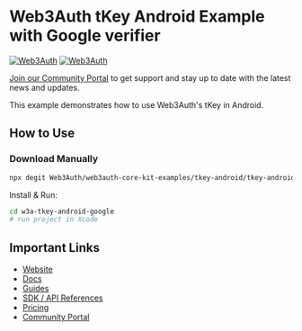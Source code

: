 # Web3Auth tKey Android Example with Google verifier

[![Web3Auth](https://img.shields.io/badge/Web3Auth-SDK-blue)](https://web3auth.io/docs/sdk/tkey-android)
[![Web3Auth](https://img.shields.io/badge/Web3Auth-Community-cyan)](https://community.web3auth.io)


[Join our Community Portal](https://community.web3auth.io/) to get support and stay up to date with the latest news and updates.

This example demonstrates how to use Web3Auth's tKey in Android.

## How to Use

### Download Manually

```bash
npx degit Web3Auth/web3auth-core-kit-examples/tkey-android/tkey-android-google-example w3a-tkey-android-google
```

Install & Run:

```bash
cd w3a-tkey-android-google
# run project in Xcode
```

## Important Links

- [Website](https://web3auth.io)
- [Docs](https://web3auth.io/docs)
- [Guides](https://web3auth.io/docs/guides)
- [SDK / API References](https://web3auth.io/docs/sdk)
- [Pricing](https://web3auth.io/pricing.html)
- [Community Portal](https://community.web3auth.io)